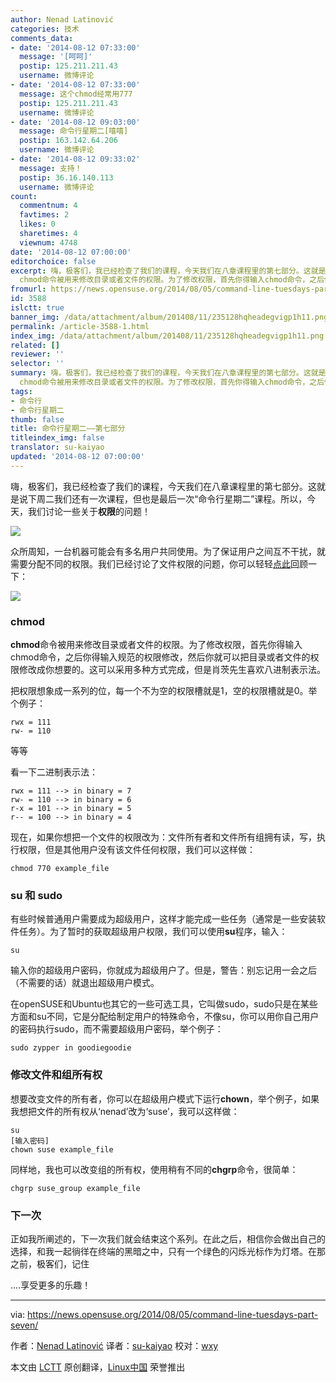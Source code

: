 ```yaml
---
author: Nenad Latinović
categories: 技术
comments_data:
- date: '2014-08-12 07:33:00'
  message: '[呵呵]'
  postip: 125.211.211.43
  username: 微博评论
- date: '2014-08-12 07:33:00'
  message: 这个chmod经常用777
  postip: 125.211.211.43
  username: 微博评论
- date: '2014-08-12 09:03:00'
  message: 命令行星期二[嘻嘻]
  postip: 163.142.64.206
  username: 微博评论
- date: '2014-08-12 09:33:02'
  message: 支持！
  postip: 36.16.140.113
  username: 微博评论
count:
  commentnum: 4
  favtimes: 2
  likes: 0
  sharetimes: 4
  viewnum: 4748
date: '2014-08-12 07:00:00'
editorchoice: false
excerpt: 嗨，极客们，我已经检查了我们的课程，今天我们在八章课程里的第七部分。这就是说下周二我们还有一次课程，但也是最后一次命令行星期二课程。所以，今天，我们讨论一些关于权限的问题！  众所周知，一台机器可能会有多名用户共同使用。为了保证用户之间互不干扰，就需要分配不同的权限。我们已经讨论了文件权限的问题，你可以轻轻点此回顾一下：  chmod
  chmod命令被用来修改目录或者文件的权限。为了修改权限，首先你得输入chmod命令，之后你得输入规范的权限修改，然后你就可以把目录或者文件的权限修改成你想要的。这可以采用多种方式完
fromurl: https://news.opensuse.org/2014/08/05/command-line-tuesdays-part-seven/
id: 3588
islctt: true
banner_img: /data/attachment/album/201408/11/235128hqheadegvigp1h11.png
permalink: /article-3588-1.html
index_img: /data/attachment/album/201408/11/235128hqheadegvigp1h11.png.thumb.jpg
related: []
reviewer: ''
selector: ''
summary: 嗨，极客们，我已经检查了我们的课程，今天我们在八章课程里的第七部分。这就是说下周二我们还有一次课程，但也是最后一次命令行星期二课程。所以，今天，我们讨论一些关于权限的问题！  众所周知，一台机器可能会有多名用户共同使用。为了保证用户之间互不干扰，就需要分配不同的权限。我们已经讨论了文件权限的问题，你可以轻轻点此回顾一下：  chmod
  chmod命令被用来修改目录或者文件的权限。为了修改权限，首先你得输入chmod命令，之后你得输入规范的权限修改，然后你就可以把目录或者文件的权限修改成你想要的。这可以采用多种方式完
tags:
- 命令行
- 命令行星期二
thumb: false
title: 命令行星期二——第七部分
titleindex_img: false
translator: su-kaiyao
updated: '2014-08-12 07:00:00'
---
```


嗨，极客们，我已经检查了我们的课程，今天我们在八章课程里的第七部分。这就是说下周二我们还有一次课程，但也是最后一次“命令行星期二”课程。所以，今天，我们讨论一些关于**权限**的问题！


![](/data/attachment/album/201408/11/235128hqheadegvigp1h11.png)


众所周知，一台机器可能会有多名用户共同使用。为了保证用户之间互不干扰，就需要分配不同的权限。我们已经讨论了文件权限的问题，你可以轻轻[点此](1)回顾一下：


![](/data/attachment/album/201408/11/235130y4t71nm7nm1o48pm.png)


### chmod


**chmod**命令被用来修改目录或者文件的权限。为了修改权限，首先你得输入chmod命令，之后你得输入规范的权限修改，然后你就可以把目录或者文件的权限修改成你想要的。这可以采用多种方式完成，但是肖茨先生喜欢八进制表示法。


把权限想象成一系列的位，每一个不为空的权限槽就是1，空的权限槽就是0。举个例子：



```
rwx = 111
rw- = 110

```

等等


看一下二进制表示法：



```
rwx = 111 --> in binary = 7
rw- = 110 --> in binary = 6
r-x = 101 --> in binary = 5
r-- = 100 --> in binary = 4

```

现在，如果你想把一个文件的权限改为：文件所有者和文件所有组拥有读，写，执行权限，但是其他用户没有该文件任何权限，我们可以这样做：



```
chmod 770 example_file

```

### su 和 sudo


有些时候普通用户需要成为超级用户，这样才能完成一些任务（通常是一些安装软件任务）。为了暂时的获取超级用户权限，我们可以使用**su**程序，输入：



```
su

```

输入你的超级用户密码，你就成为超级用户了。但是，警告：别忘记用一会之后（不需要的话）就退出超级用户模式。


在openSUSE和Ubuntu也其它的一些可选工具，它叫做sudo，sudo只是在某些方面和su不同，它是分配给制定用户的特殊命令，不像su，你可以用你自己用户的密码执行sudo，而不需要超级用户密码，举个例子：



```
sudo zypper in goodiegoodie

```

### 修改文件和组所有权


想要改变文件的所有者，你可以在超级用户模式下运行**chown**，举个例子，如果我想把文件的所有权从‘nenad’改为‘suse’，我可以这样做：



```
su
[输入密码]
chown suse example_file

```

同样地，我也可以改变组的所有权，使用稍有不同的**chgrp**命令，很简单：



```
chgrp suse_group example_file

```

### 下一次


正如我所阐述的，下一次我们就会结束这个系列。在此之后，相信你会做出自己的选择，和我一起徜徉在终端的黑暗之中，只有一个绿色的闪烁光标作为灯塔。在那之前，极客们，记住


....享受更多的乐趣！




---


via: <https://news.opensuse.org/2014/08/05/command-line-tuesdays-part-seven/>


作者：[Nenad Latinović](https://news.opensuse.org/author/holden87/) 译者：[su-kaiyao](https://github.com/su-kaiyao) 校对：[wxy](https://github.com/wxy)


本文由 [LCTT](https://github.com/LCTT/TranslateProject) 原创翻译，[Linux中国](http://linux.cn/) 荣誉推出